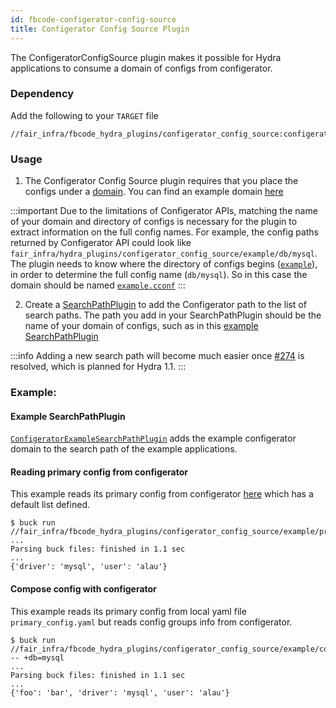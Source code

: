 ```yaml
---
id: fbcode-configerator-config-source
title: Configerator Config Source Plugin
---
```


The ConfigeratorConfigSource plugin makes it possible for Hydra applications to consume a domain of configs from configerator.

### Dependency

Add the following to your `TARGET` file
```commandline
//fair_infra/fbcode_hydra_plugins/configerator_config_source:configerator_config_source
```

### Usage

1. The Configerator Config Source plugin requires that you place the configs under a [domain](https://fburl.com/wiki/n5cgchxe).
You can find an example domain [here](https://fburl.com/diffusion/ms50g5hu)

:::important
Due to the limitations of Configerator APIs, matching the name of your domain and directory of configs is necessary for the plugin to extract information on the full config names. 
For example, the config paths returned by Configerator API could look like `fair_infra/hydra_plugins/configerator_config_source/example/db/mysql`. The plugin needs to know where the directory of configs begins ([`example`](https://fburl.com/diffusion/7c0c5tig)), in order to determine the full config name (`db/mysql`). So in this case the domain should be named [`example.cconf`](https://fburl.com/diffusion/pyymoo1t)
:::


2. Create a [SearchPathPlugin](https://hydra.cc/docs/next/advanced/search_path) to add the Configerator path to the list of search paths.
   The path you add in your SearchPathPlugin should be the name of your domain of configs, such as in this [example SearchPathPlugin](https://fburl.com/diffusion/ljggtux5)

:::info
Adding a new search path will become much easier once [#274](https://github.com/facebookresearch/hydra/issues/274) is resolved, which is planned for Hydra 1.1.
:::
 

### Example:

#### Example SearchPathPlugin
[`ConfigeratorExampleSearchPathPlugin`](https://fburl.com/diffusion/vwa82fbg) adds the example configerator domain to the search path of the example applications.

#### Reading primary config from configerator
This example reads its primary config from configerator [here](https://fburl.com/diffusion/twk3smkj) which has a default list defined.

```commandline
$ buck run //fair_infra/fbcode_hydra_plugins/configerator_config_source/example/primary_config:my_app 
...
Parsing buck files: finished in 1.1 sec
...
{'driver': 'mysql', 'user': 'alau'}
```

#### Compose config with configerator
This example reads its primary config from local yaml file `primary_config.yaml` but reads config groups info from configerator.

```commandline
$ buck run //fair_infra/fbcode_hydra_plugins/configerator_config_source/example/config_group:my_app -- +db=mysql
...
Parsing buck files: finished in 1.1 sec
...
{'foo': 'bar', 'driver': 'mysql', 'user': 'alau'}
```
